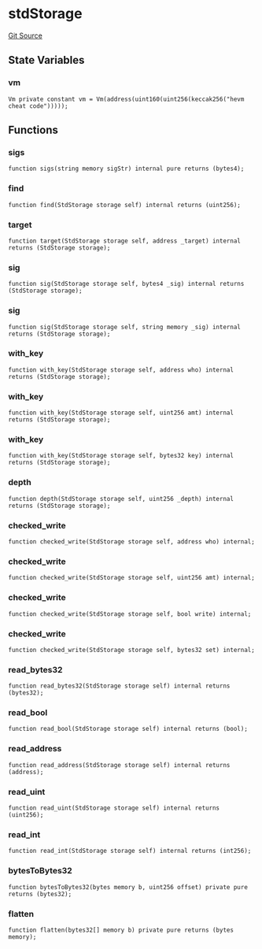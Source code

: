 # stdStorage
[Git Source](https://github.com/erayack/zk-sync-deploy/blob/7f3ddf5f8a514cf5569d053d7217620dd36d01c7/contracts/lib/forge-std/src/StdStorage.sol)


## State Variables
### vm

```solidity
Vm private constant vm = Vm(address(uint160(uint256(keccak256("hevm cheat code")))));
```


## Functions
### sigs


```solidity
function sigs(string memory sigStr) internal pure returns (bytes4);
```

### find


```solidity
function find(StdStorage storage self) internal returns (uint256);
```

### target


```solidity
function target(StdStorage storage self, address _target) internal returns (StdStorage storage);
```

### sig


```solidity
function sig(StdStorage storage self, bytes4 _sig) internal returns (StdStorage storage);
```

### sig


```solidity
function sig(StdStorage storage self, string memory _sig) internal returns (StdStorage storage);
```

### with_key


```solidity
function with_key(StdStorage storage self, address who) internal returns (StdStorage storage);
```

### with_key


```solidity
function with_key(StdStorage storage self, uint256 amt) internal returns (StdStorage storage);
```

### with_key


```solidity
function with_key(StdStorage storage self, bytes32 key) internal returns (StdStorage storage);
```

### depth


```solidity
function depth(StdStorage storage self, uint256 _depth) internal returns (StdStorage storage);
```

### checked_write


```solidity
function checked_write(StdStorage storage self, address who) internal;
```

### checked_write


```solidity
function checked_write(StdStorage storage self, uint256 amt) internal;
```

### checked_write


```solidity
function checked_write(StdStorage storage self, bool write) internal;
```

### checked_write


```solidity
function checked_write(StdStorage storage self, bytes32 set) internal;
```

### read_bytes32


```solidity
function read_bytes32(StdStorage storage self) internal returns (bytes32);
```

### read_bool


```solidity
function read_bool(StdStorage storage self) internal returns (bool);
```

### read_address


```solidity
function read_address(StdStorage storage self) internal returns (address);
```

### read_uint


```solidity
function read_uint(StdStorage storage self) internal returns (uint256);
```

### read_int


```solidity
function read_int(StdStorage storage self) internal returns (int256);
```

### bytesToBytes32


```solidity
function bytesToBytes32(bytes memory b, uint256 offset) private pure returns (bytes32);
```

### flatten


```solidity
function flatten(bytes32[] memory b) private pure returns (bytes memory);
```


